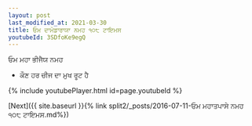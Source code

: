 ```yaml
---
layout: post
last_modified_at: 2021-03-30
title: ਓਮ ਦਾਮੋਡਾਰਾਯਾ ਨਮਹ ੧੦੮ ਟਾਇਮਸ
youtubeId: 3SDfoKe9egQ
---
```

 
 
 ਓਮ ਮਹਾ ਭੀਜੈਯ ਨਮਹ  
 
 -  ਕੌਣ ਹਰ ਚੀਜ ਦਾ ਮੁਖ ਰੂਟ ਹੈ 
 
  
 
  
 
 
 
 
 
 


{% include youtubePlayer.html id=page.youtubeId %}
 
[Next]({{ site.baseurl }}{% link  split2/_posts/2016-07-11-ਓਮ ਮਹਾਤਪਾਸੇ ਨਮਹ ੧੦੮ ਟਾਇਮਸ.md%})
 
